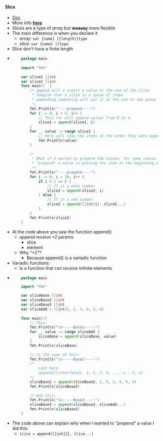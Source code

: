 #### Slice
- [Doc](https://golang.org/ref/spec#Slice_types)
- More info [__here__](https://golang.org/doc/effective_go.html#slices)
- Slices are a type of _array_ but __waaaay__ more flexible
- The main difference is when you declare it
    - _array:_ `var {name} [{length}]type`
    - _slice:_ `var {name} []type`
- Slice don't have a finite length
-   ```go
        package main
        
        import "fmt"
        
        var slice1 []int
        var slice2 []int
        func main()  {
            /* append will a insert a value at the end of the slice
             * Imagine that a slice is a queue of items
             * appending something will put it at the end of the queue
             */
            fmt.Println("----prepend----")
            for i := 0; i < 5; i++ {
                // This for will append values from 0 to 4
                slice1 = append(slice1, i)
            }
            for _, value := range slice1 {
                // Here will show the items at the order they were appended
                fmt.Println(value)
            }
        
            /*
             * What if I wanted to prepend the values, for some reason
             * "prepend" a value is putting the item at the beginning of the queue
             */
            fmt.Println("----prepend----")
            for i := 0; i < 16; i++ {
                if i % 2 == 0 {
                    // If is a even number
                    slice2 = append(slice2, i)
                } else {
                    // If is a odd number
                    slice2 = append([]int{i}, slice2...)
                }
            }
            fmt.Println(slice2)
        }
    ```
- At the code above you saw the function append()
    - append receive _+2_ params
        - slice
        - element
    - Why _"+2"_?
        - Because append() is a variadic function
- Variadic functions:
    - Is a function that can receive infinite elements
-   ```go
        package main
    
        import "fmt"
    
        var sliceBase []int
        var sliceBase2 []int
        var sliceBase3 []int
        var sliceAdd = []int{1, 2, 3, 4, 5, 6}
        
        func main(){       
            // This:
            fmt.Println("\n-----Base1-----")
            for _, value := range sliceAdd {
                sliceBase = append(sliceBase, value)
            }
            fmt.Println(sliceBase)
        
            // Is the same of this:
            fmt.Println("\n-----Base2-----")
            /*
                Look here
                append([]interface{}, 1, 2, 3, 4, ..., n - 1, n)
            */
            sliceBase2 = append(sliceBase2, 1, 2, 3, 4, 5, 6)
            fmt.Println(sliceBase2)
        
            // And this:
            fmt.Println("\n-----Base3-----")
            sliceBase3 = append(sliceBase3, sliceAdd...)
            fmt.Println(sliceBase3)
        }
    ```
- The code above can explain why when I wanted to _"prepend"_ a value I did this:
    - ``slice = append([]int{1}, slice...)``